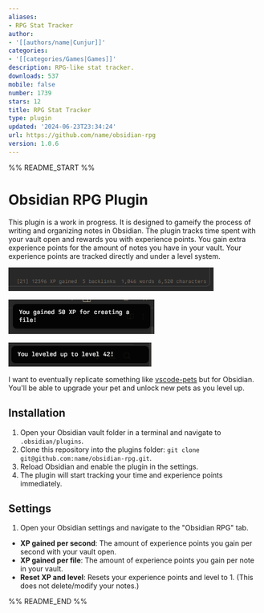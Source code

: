 ```yaml
---
aliases:
- RPG Stat Tracker
author:
- '[[authors/name|Cunjur]]'
categories:
- '[[categories/Games|Games]]'
description: RPG-like stat tracker.
downloads: 537
mobile: false
number: 1739
stars: 12
title: RPG Stat Tracker
type: plugin
updated: '2024-06-23T23:34:24'
url: https://github.com/name/obsidian-rpg
version: 1.0.6
---
```


%% README_START %%

# Obsidian RPG Plugin

This plugin is a work in progress. It is designed to gameify the process of writing and organizing notes in Obsidian. The plugin tracks time spent with your vault open and rewards you with experience points. You gain extra experience points for the amount of notes you have in your vault. Your experience points are tracked directly and under a level system.

![Status](https://raw.githubusercontent.com/name/obsidian-rpg/HEAD/images/status.png)

![New File](https://raw.githubusercontent.com/name/obsidian-rpg/HEAD/images/new_file.png)

![Level Up](https://raw.githubusercontent.com/name/obsidian-rpg/HEAD/images/level_up.png)

I want to eventually replicate something like [vscode-pets](https://marketplace.visualstudio.com/items?itemName=tonybaloney.vscode-pets) but for Obsidian. You'll be able to upgrade your pet and unlock new pets as you level up.

## Installation

1. Open your Obsidian vault folder in a terminal and navigate to `.obsidian/plugins`.
2. Clone this repository into the plugins folder: `git clone git@github.com:name/obsidian-rpg.git`.
3. Reload Obsidian and enable the plugin in the settings.
4. The plugin will start tracking your time and experience points immediately.

## Settings

1. Open your Obsidian settings and navigate to the "Obsidian RPG" tab.

- **XP gained per second**: The amount of experience points you gain per second with your vault open.
- **XP gained per file**: The amount of experience points you gain per note in your vault.
- **Reset XP and level**: Resets your experience points and level to 1. (This does not delete/modify your notes.)


%% README_END %%